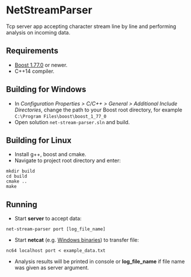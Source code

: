 # NetStreamParser

Tcp server app accepting character stream line by line and performing analysis on incoming data.

## Requirements

- [Boost 1.77.0](https://www.boost.org/users/history/version_1_77_0.html) or newer.
- C++14 compiler.

## Building for Windows

- In *Configuration Properties > C/C++ > General > Additional Include Directories*, change the path to your Boost root directory, for example
`C:\Program Files\boost\boost_1_77_0`
- Open solution `net-stream-parser.sln` and build.

## Building for Linux

- Install g++, boost and cmake.
- Navigate to project root directory and enter:
```
mkdir build
cd build
cmake ..
make
```

## Running

- Start **server** to accept data:
```
net-stream-parser port [log_file_name]
```
- Start **netcat** (e.g. [Windows binaries](https://eternallybored.org/misc/netcat/)) to transfer file:
```
nc64 localhost port < example_data.txt
```
- Analysis results will be printed in console or **log_file_name** if file name was given as server argument.
